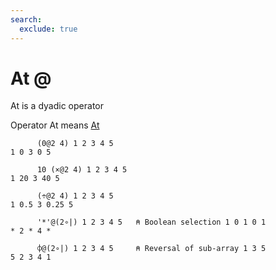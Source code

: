 ```yaml
---
search:
  exclude: true
---
```

<h1 class="heading"><span class="name">At</span> <span class="command">@</span></h1>

At is a dyadic operator

Operator At means
[At](../primitive-operators/at.md)
```apl
      (0@2 4) 1 2 3 4 5
1 0 3 0 5

      10 (×@2 4) 1 2 3 4 5
1 20 3 40 5

      (÷@2 4) 1 2 3 4 5
1 0.5 3 0.25 5

      '*'@(2∘|) 1 2 3 4 5   ⍝ Boolean selection 1 0 1 0 1
* 2 * 4 *

      ⌽@(2∘|) 1 2 3 4 5     ⍝ Reversal of sub-array 1 3 5
5 2 3 4 1
```


